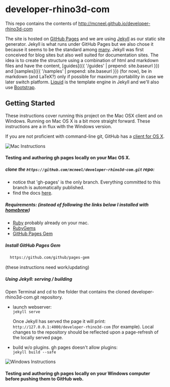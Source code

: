 # developer-rhino3d-com

This repo contains the contents of http://mcneel.github.io/developer-rhino3d-com

The site is hosted on [GitHub Pages](https://pages.github.com/) and we are using [Jekyll](http://jekyllrb.com/) as our static site generator.  Jekyll is what runs under GitHub Pages but we also chose it because it seems to be the standard among [many](https://staticsitegenerators.net/).  Jekyll was first conceived for blog sites but also well suited for documentation sites.  The idea is to create the structure using a combination of html and markdown files and have the content, [guides]({{ '/guides' | prepend: site.baseurl }}) and [samples]({{ '/samples' | prepend: site.baseurl }}) (for now), be in markdown (and LaTeX?) only if possible for maximum portability in case we later switch platform.  [Liquid](https://github.com/Shopify/liquid/wiki) is the template engine in Jekyll and we'll also use [Bootstrap](http://getbootstrap.com/).  

## Getting Started

These instructions cover running this project on the Mac OSX client and on Windows. Running on Mac OS X is a bit more straight forward. These instructions are a in flux with the Windows version.

If you are not proficient with command-line git, GitHub has a [client for OS X](https://mac.github.com/).

![Mac Instructions](https://github.com/mcneel/developer-rhino3d-com/blob/gh-pages/images/mac_logo_small.png) 
#### Testing and authoring gh pages locally on your Mac OS X.

##### clone the ```https://github.com/mcneel/developer-rhino3d-com.git``` repo:  
 - notice that 'gh-pages' is the only branch.  Everything committed to this branch is automatically published.
 - find the docs [here](http://mcneel.github.io/developer-rhino3d-com).  

##### Requirements: (instead of following the links below I installed with [homebrew](http://brew.sh/))
 - [Ruby](http://www.ruby-lang.org/en/downloads/) probably already on your mac.  
 - [RubyGems](http://rubygems.org/pages/download)  
 - [GitHub Pages Gem](https://github.com/github/pages-gem)

##### Install GitHub Pages Gem  
 ```bash
   https://github.com/github/pages-gem
 ```

(these instructions need work/updating)

##### Using Jekyll: serving / building

Open Terminal and cd to the folder that contains the cloned developer-rhino3d-com.git repository.

  - launch webserver:  
    ```jekyll serve```

    Once Jekyll has served the page it will print:
    ```http://127.0.0.1:4000/developer-rhino3d-com``` (for example).  Local changes to the repository should be reflected upon a page-refresh of the locally served page.

  - build w/o plugins.  gh pages doesn't allow plugins:  
    ```jekyll build --safe```


![Windows Instructions](https://github.com/mcneel/developer-rhino3d-com/blob/gh-pages/images/win_logo_small.png) 
#### Testing and authoring gh pages locally on your Windows computer before pushing them to GitHub web.



